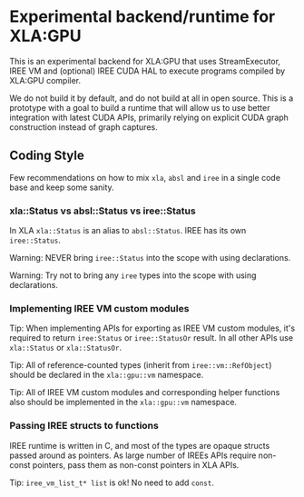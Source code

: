 # Experimental backend/runtime for XLA:GPU

This is an experimental backend for XLA:GPU that uses StreamExecutor, IREE VM
and (optional) IREE CUDA HAL to execute programs compiled by XLA:GPU compiler.

We do not build it by default, and do not build at all in open source. This is
a prototype with a goal to build a runtime that will allow us to use better
integration with latest CUDA APIs, primarily relying on explicit CUDA graph
construction instead of graph captures.

## Coding Style

Few recommendations on how to mix `xla`, `absl` and `iree` in a single code
base and keep some sanity.

### xla::Status vs absl::Status vs iree::Status

In XLA `xla::Status` is an alias to `absl::Status`. IREE has its own
`iree::Status`.

Warning: NEVER bring `iree::Status` into the scope with using declarations.

Warning: Try not to bring any `iree` types into the scope with using
declarations.

### Implementing IREE VM custom modules

Tip: When implementing APIs for exporting as IREE VM custom modules, it's
required to return `iree:Status` or `iree::StatusOr` result. In all other APIs
use `xla::Status` or `xla::StatusOr`.

Tip: All of reference-counted types (inherit from `iree::vm::RefObject`) should
be declared in the `xla::gpu::vm` namespace.

Tip: All of IREE VM custom modules and corresponding helper functions also
should be implemented in the `xla::gpu::vm` namespace.

### Passing IREE structs to functions

IREE runtime is written in C, and most of the types are opaque structs passed
around as pointers. As large number of IREEs APIs require non-const pointers,
pass them as non-const pointers in XLA APIs.

Tip: `iree_vm_list_t* list` is ok! No need to add `const`.

